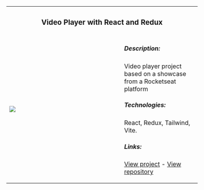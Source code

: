 <table>
<tr>
  <th colspan="2">
    <h3>Video Player with React and Redux</h3>
  </th>
</tr>
<tr>
<td width="60%">
<img src="https://github.com/JuantonCodex/JuantonCodex/assets/1317580/acaae009-1760-4000-968b-322bd99c5f55" />

</td>
<td width="40%" valign="top">
  <h5>Description:</h5>
  <p>Video player project based on a showcase from a Rocketseat platform</p>
  <h5>Technologies:</h5>
  <p>React, Redux, Tailwind, Vite.</p>
  <h5>Links:</h5>
  <p><a href="https://juantoncodex.github.io/video-player-redux/" target="_blank">View project</a> - <a href="https://github.com/JuantonCodex/video-player-redux" target="_blank">View repository</a></p>
</td>
</tr>
</table>
